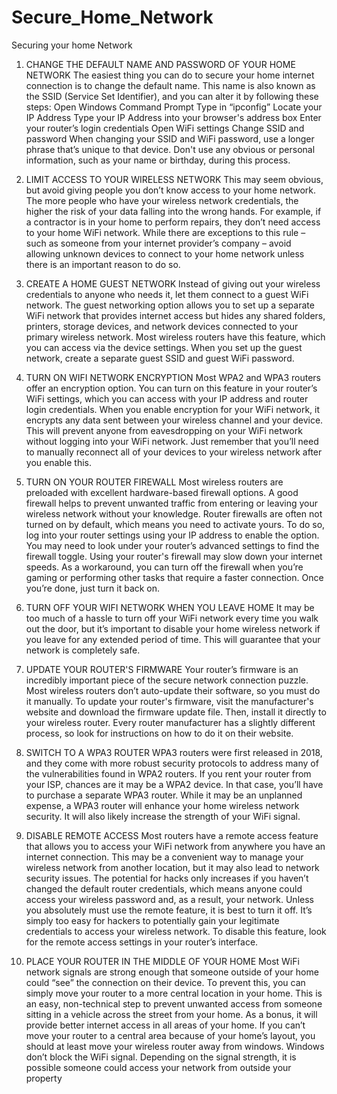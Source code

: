 # Secure_Home_Network
Securing your home Network

1. CHANGE THE DEFAULT NAME AND PASSWORD OF YOUR HOME NETWORK
The easiest thing you can do to secure your home internet connection is to change the default name. This name is also known as the SSID (Service Set Identifier), and you can alter it by following these steps:
Open Windows Command Prompt
Type in “ipconfig”
Locate your IP Address
Type your IP Address into your browser's address box
Enter your router’s login credentials
Open WiFi settings
Change SSID and password
When changing your SSID and WiFi password, use a longer phrase that’s unique to that device. Don't use any obvious or personal information, such as your name or birthday, during this process.



2. LIMIT ACCESS TO YOUR WIRELESS NETWORK
This may seem obvious, but avoid giving people you don’t know access to your home network. The more people who have your wireless network credentials, the higher the risk of your data falling into the wrong hands.
For example, if a contractor is in your home to perform repairs, they don’t need access to your home WiFi network. While there are exceptions to this rule – such as someone from your internet provider’s company – avoid allowing unknown devices to connect to your home network unless there is an important reason to do so.



3. CREATE A HOME GUEST NETWORK
Instead of giving out your wireless credentials to anyone who needs it, let them connect to a guest WiFi network. The guest networking option allows you to set up a separate WiFi network that provides internet access but hides any shared folders, printers, storage devices, and network devices connected to your primary wireless network.
Most wireless routers have this feature, which you can access via the device settings. When you set up the guest network, create a separate guest SSID and guest WiFi password.



4. TURN ON WIFI NETWORK ENCRYPTION
Most WPA2 and WPA3 routers offer an encryption option. You can turn on this feature in your router’s WiFi settings, which you can access with your IP address and router login credentials. When you enable encryption for your WiFi network, it encrypts any data sent between your wireless channel and your device.
This will prevent anyone from eavesdropping on your WiFi network without logging into your WiFi network. Just remember that you’ll need to manually reconnect all of your devices to your wireless network after you enable this.



5. TURN ON YOUR ROUTER FIREWALL
Most wireless routers are preloaded with excellent hardware-based firewall options. A good firewall helps to prevent unwanted traffic from entering or leaving your wireless network without your knowledge.
Router firewalls are often not turned on by default, which means you need to activate yours. To do so, log into your router settings using your IP address to enable the option. You may need to look under your router’s advanced settings to find the firewall toggle.
Using your router's firewall may slow down your internet speeds. As a workaround, you can turn off the firewall when you’re gaming or performing other tasks that require a faster connection. Once you’re done, just turn it back on.



6. TURN OFF YOUR WIFI NETWORK WHEN YOU LEAVE HOME
It may be too much of a hassle to turn off your WiFi network every time you walk out the door, but it’s important to disable your home wireless network if you leave for any extended period of time. This will guarantee that your network is completely safe.


7. UPDATE YOUR ROUTER'S FIRMWARE
Your router’s firmware is an incredibly important piece of the secure network connection puzzle. Most wireless routers don’t auto-update their software, so you must do it manually.
To update your router's firmware, visit the manufacturer's website and download the firmware update file. Then, install it directly to your wireless router. Every router manufacturer has a slightly different process, so look for instructions on how to do it on their website.


8. SWITCH TO A WPA3 ROUTER
WPA3 routers were first released in 2018, and they come with more robust security protocols to address many of the vulnerabilities found in WPA2 routers. If you rent your router from your ISP, chances are it may be a WPA2 device. In that case, you’ll have to purchase a separate WPA3 router.
While it may be an unplanned expense, a WPA3 router will enhance your home wireless network security. It will also likely increase the strength of your WiFi signal.


9. DISABLE REMOTE ACCESS
Most routers have a remote access feature that allows you to access your WiFi network from anywhere you have an internet connection.
This may be a convenient way to manage your wireless network from another location, but it may also lead to network security issues. The potential for hacks only increases if you haven’t changed the default router credentials, which means anyone could access your wireless password and, as a result, your network.
Unless you absolutely must use the remote feature, it is best to turn it off. It’s simply too easy for hackers to potentially gain your legitimate credentials to access your wireless network. To disable this feature, look for the remote access settings in your router’s interface.


10. PLACE YOUR ROUTER IN THE MIDDLE OF YOUR HOME
Most WiFi network signals are strong enough that someone outside of your home could “see” the connection on their device. To prevent this, you can simply move your router to a more central location in your home.
This is an easy, non-technical step to prevent unwanted access from someone sitting in a vehicle across the street from your home. As a bonus, it will provide better internet access in all areas of your home.
If you can’t move your router to a central area because of your home’s layout, you should at least move your wireless router away from windows. Windows don’t block the WiFi signal. Depending on the signal strength, it is possible someone could access your network from outside your property

